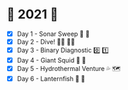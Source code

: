# :christmas_tree: 2021 :christmas_tree:

- [x] Day 1 - Sonar Sweep :ship: :broom:
- [x] Day 2 - Dive! :swimming_man: :swimming_woman:
- [x] Day 3 - Binary Diagnostic :zero: :one:
- [x] Day 4 - Giant Squid :squid: :squid:
- [x] Day 5 - Hydrothermal Venture :sweat_drops: :world_map:
- [x] Day 6 - Lanternfish :lantern: :tropical_fish: